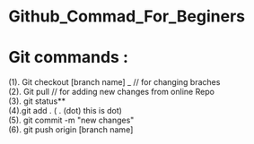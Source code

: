 # Github_Commad_For_Beginers <br />

# Git commands : <br />

(1). Git checkout [branch name]   _   // for changing braches  <br />
(2). Git pull                      // for adding new changes from online Repo <br />
(3). git status** <br />
(4).git add .  ( . (dot) this is dot) <br />
(5).  git commit -m "new changes"  <br />
(6). git push origin [branch name]  <br />
